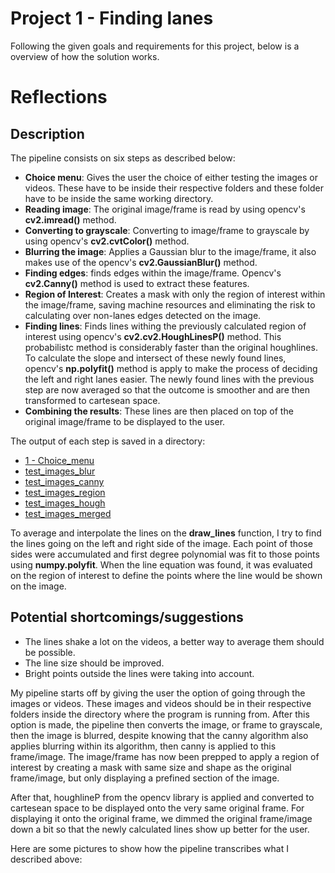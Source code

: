 
# Project 1 - Finding lanes

Following the given goals and requirements for this project, below is a overview of how the solution works.

# Reflections

## Description
The pipeline consists on six steps as described below:

- **Choice menu**: Gives the user the choice of either testing the images or videos. These have to be inside their respective folders and these folder have to be inside the same working directory.
- **Reading image**: The original image/frame is read by using opencv's **cv2.imread()** method.
- **Converting to grayscale**: Converting to image/frame to grayscale by using opencv's **cv2.cvtColor()** method.
- **Blurring the image**: Applies a Gaussian blur to the image/frame, it also makes use of the opencv's **cv2.GaussianBlur()** method.
- **Finding edges**: finds edges within the image/frame. Opencv's **cv2.Canny()** method is used to extract these features.
- **Region of Interest**: Creates a mask with only the region of interest within the image/frame, saving machine resources and eliminating the risk to calculating over non-lanes edges detected on the image.
- **Finding lines**: Finds lines withing the previously calculated region of interest using opencv's  **cv2.cv2.HoughLinesP()** method. This probabilistc method is considerably faster than the original houghlines. To calculate the slope and intersect of these newly found lines, opencv's **np.polyfit()** method is apply to make the process of deciding the left and right lanes easier. The newly found lines with the previous step are now averaged so that the outcome is smoother and are then transformed to cartesean space. 
- **Combining the results**: These lines are then placed on top of the original image/frame to be displayed to the user.

The output of each step is saved in a directory:

- [1 - Choice_menu](1_Choice_menu)
- [test_images_blur](test_images_blur)
- [test_images_canny](test_images_canny)
- [test_images_region](test_images_region)
- [test_images_hough](test_images_hough)
- [test_images_merged](test_images_merged)

To average and interpolate the lines on the **draw_lines** function, I try to find the lines going on the left and right side of the image. Each point of those sides were accumulated and first degree polynomial was fit to those points using **numpy.polyfit**. When the line equation was found, it was evaluated on the region of interest to define the points where the line would be shown on the image.

## Potential shortcomings/suggestions

- The lines shake a lot on the videos, a better way to average them should be possible.
- The line size should be improved.
- Bright points outside the lines were taking into account.

My pipeline starts off by giving the user the option of going through the images or videos. These images and videos should be in their respective folders inside the directory where the program is running from. After this option is made, the pipeline then converts the image, or frame to grayscale, then the image is blurred, despite knowing that the canny algorithm also applies blurring within its algorithm, then canny is applied to this frame/image. The image/frame has now been prepped to apply a region of interest by creating a mask with same size and shape as the original frame/image, but only displaying a prefined section of the image.

After that, houghlineP from the opencv library is applied and converted to cartesean space to be displayed onto the very same original frame. For displaying it onto the original frame, we dimmed the original frame/image down a bit so that the newly calculated lines show up better for the user.

Here are some pictures to show how the pipeline transcribes what I described above:
